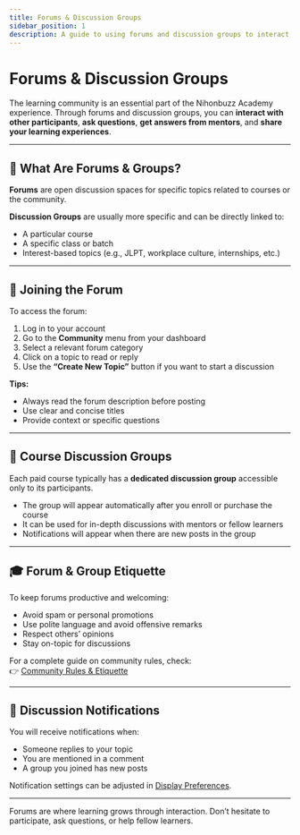 ```yaml
---
title: Forums & Discussion Groups
sidebar_position: 1
description: A guide to using forums and discussion groups to interact, ask questions, and share knowledge with fellow learners.
---
```


# Forums & Discussion Groups

The learning community is an essential part of the Nihonbuzz Academy experience. Through forums and discussion groups, you can **interact with other participants**, **ask questions**, **get answers from mentors**, and **share your learning experiences**.

---

## 💬 What Are Forums & Groups?

**Forums** are open discussion spaces for specific topics related to courses or the community.

**Discussion Groups** are usually more specific and can be directly linked to:
- A particular course
- A specific class or batch
- Interest-based topics (e.g., JLPT, workplace culture, internships, etc.)

---

## 👥 Joining the Forum

To access the forum:

1. Log in to your account
2. Go to the **Community** menu from your dashboard
3. Select a relevant forum category
4. Click on a topic to read or reply
5. Use the **“Create New Topic”** button if you want to start a discussion

**Tips:**
- Always read the forum description before posting
- Use clear and concise titles
- Provide context or specific questions

---

## 📌 Course Discussion Groups

Each paid course typically has a **dedicated discussion group** accessible only to its participants.

- The group will appear automatically after you enroll or purchase the course
- It can be used for in-depth discussions with mentors or fellow learners
- Notifications will appear when there are new posts in the group

---

## 🎓 Forum & Group Etiquette

To keep forums productive and welcoming:

- Avoid spam or personal promotions
- Use polite language and avoid offensive remarks
- Respect others’ opinions
- Stay on-topic for discussions

For a complete guide on community rules, check:  
👉 [Community Rules & Etiquette](./aturan-komunitas.md)

---

## 🔔 Discussion Notifications

You will receive notifications when:
- Someone replies to your topic
- You are mentioned in a comment
- A group you joined has new posts

Notification settings can be adjusted in [Display Preferences](../akun/preferensi.md).

---

Forums are where learning grows through interaction. Don’t hesitate to participate, ask questions, or help fellow learners.

